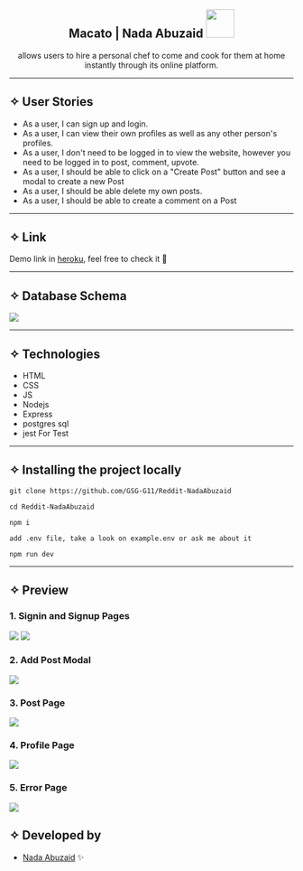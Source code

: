 <div align="center"><h2> Macato | Nada Abuzaid <img src="https://media.giphy.com/media/mGcNjsfWAjY5AEZNw6/giphy.gif" width="50"></h2>

  <p align="center">allows users to hire a personal chef to come and cook for them at home instantly through its online platform.

</p>
</div>
<hr>

## ✧ User Stories
- As a user, I can sign up and login.
- As a user, I can view their own profiles as well as any other person's profiles.
- As a user, I don't need to be logged in to view the website, however you need to be logged in to post, comment, upvote.
- As a user, I should be able to click on a "Create Post" button and see a modal to create a new Post
- As a user, I should be able delete my own posts.
- As a user, I should be able to create a comment on a Post
<hr>

## ✧ Link
Demo link in [heroku](https://reddit-nadaabuzaid.herokuapp.com/), feel free to check it 🤍 

<hr>

## ✧ Database Schema
<img src="https://d.top4top.io/p_2280hmj5j1.png">
<hr>

## ✧ Technologies
- HTML
- CSS
- JS
- Nodejs
- Express
- postgres sql
- jest For Test

<hr>

## ✧ Installing the project locally
``` git clone https://github.com/GSG-G11/Reddit-NadaAbuzaid ```

``` cd Reddit-NadaAbuzaid ```

``` npm i ```

``` add .env file, take a look on example.env or ask me about it ```

``` npm run dev ```

<hr>

## ✧ Preview

### 1. Signin and Signup Pages

<img src='https://b.top4top.io/p_2280dmehs1.png'>
<img src='https://c.top4top.io/p_2280q3p4e2.png'>

### 2. Add Post Modal

<img src='https://d.top4top.io/p_22809x7ac3.png'>

### 3. Post Page
<img src='https://e.top4top.io/p_2280voeh82.png'>

### 4. Profile Page
<img src='https://d.top4top.io/p_2280014u71.png'>


### 5. Error Page

<img src='https://j.top4top.io/p_22803wlis1.png'>

## ✧ Developed by
- [Nada Abuzaid](https://github.com/nada-abuzaid) ✨
